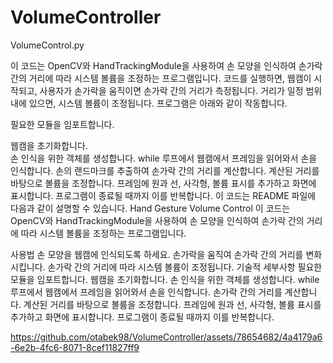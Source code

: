 # VolumeController 

VolumeControl.py

이 코드는 OpenCV와 HandTrackingModule을 사용하여 손 모양을 인식하여 손가락 간의 거리에 따라 시스템 볼륨을 조정하는 프로그램입니다.
코드를 실행하면, 웹캠이 시작되고, 사용자가 손가락을 움직이면 손가락 간의 거리가 측정됩니다. 거리가 일정 범위 내에 있으면, 시스템 볼륨이 조정됩니다.
프로그램은 아래와 같이 작동합니다.

필요한 모듈을 임포트합니다.

웹캠을 초기화합니다.\
손 인식을 위한 객체를 생성합니다.
while 루프에서 웹캠에서 프레임을 읽어와서 손을 인식합니다. 손의 랜드마크를 추출하여 손가락 간의 거리를 계산합니다.
계산된 거리를 바탕으로 볼륨을 조정합니다.
프레임에 원과 선, 사각형, 볼륨 표시를 추가하고 화면에 표시합니다.
프로그램이 종료될 때까지 이를 반복합니다.
이 코드는 README 파일에 다음과 같이 설명할 수 있습니다.
Hand Gesture Volume Control
이 코드는 OpenCV와 HandTrackingModule을 사용하여 손 모양을 인식하여 손가락 간의 거리에 따라 시스템 볼륨을 조정하는 프로그램입니다.

사용법
손 모양을 웹캠에 인식되도록 하세요.
손가락을 움직여 손가락 간의 거리를 변화시킵니다.
손가락 간의 거리에 따라 시스템 볼륨이 조정됩니다.
기술적 세부사항
필요한 모듈을 임포트합니다.
웹캠을 초기화합니다.
손 인식을 위한 객체를 생성합니다.
while 루프에서 웹캠에서 프레임을 읽어와서 손을 인식합니다. 손가락 간의 거리를 계산합니다.
계산된 거리를 바탕으로 볼륨을 조정합니다.
프레임에 원과 선, 사각형, 볼륨 표시를 추가하고 화면에 표시합니다.
프로그램이 종료될 때까지 이를 반복합니다.

https://github.com/otabek98/VolumeController/assets/78654682/4a4179a6-6e2b-4fc6-8071-8cef11827ff9




